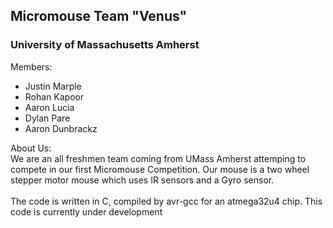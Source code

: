 <h2>Micromouse Team "Venus"</h2>
<h3>University of Massachusetts Amherst</h3>

Members:
  - Justin Marple
  - Rohan Kapoor
  - Aaron Lucia
  - Dylan Pare
  - Aaron Dunbrackz
  
About Us:<br/>
  We are an all freshmen team coming from UMass Amherst attemping to compete in our first Micromouse Competition.  Our mouse is a two wheel stepper motor mouse which uses IR sensors and a Gyro sensor.
<br/><br/>
The code is written in C, compiled by avr-gcc for an atmega32u4 chip.  This code is currently under development
